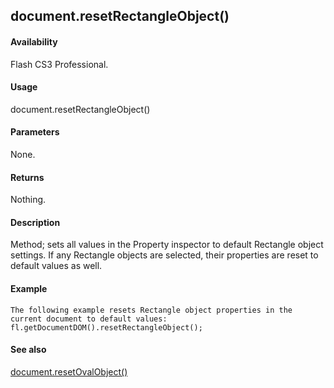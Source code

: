 ## document.resetRectangleObject()

#### Availability

Flash CS3 Professional.

#### Usage

document.resetRectangleObject()

#### Parameters

None.

#### Returns

Nothing.

#### Description

Method; sets all values in the Property inspector to default Rectangle object settings. If any Rectangle objects are selected, their properties are reset to default values as well.

#### Example

```
The following example resets Rectangle object properties in the current document to default values:
fl.getDocumentDOM().resetRectangleObject();

```
#### See also

[document.resetOvalObject()](#_bookmark259)
